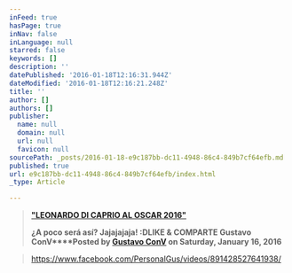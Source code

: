 ```yaml
---
inFeed: true
hasPage: true
inNav: false
inLanguage: null
starred: false
keywords: []
description: ''
datePublished: '2016-01-18T12:16:31.944Z'
dateModified: '2016-01-18T12:16:21.248Z'
title: ''
author: []
authors: []
publisher:
  name: null
  domain: null
  url: null
  favicon: null
sourcePath: _posts/2016-01-18-e9c187bb-dc11-4948-86c4-849b7cf64efb.md
published: true
url: e9c187bb-dc11-4948-86c4-849b7cf64efb/index.html
_type: Article

---
```

> [**"LEONARDO DI CAPRIO AL OSCAR 2016"**][0]
> 
> **¿A poco será así? Jajajajaja! :DLIKE & COMPARTE Gustavo ConV****Posted by [Gustavo ConV][1] on Saturday, January 16, 2016**

> 

> https://www.facebook.com/PersonalGus/videos/891428527641938/



[0]: https://www.facebook.com/PersonalGus/videos/891428527641938/
[1]: https://www.facebook.com/PersonalGus/
